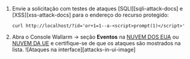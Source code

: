 1. Envie a solicitação com testes de ataques [SQLI][sqli-attack-docs] e [XSS][xss-attack-docs] para o endereço do recurso protegido:

    ```
    curl http://localhost/?id='or+1=1--a-<script>prompt(1)</script>'
    ```
2. Abra o Console Wallarm → seção **Eventos** na [NUVEM DOS EUA](https://us1.my.wallarm.com/search) ou [NUVEM DA UE](https://my.wallarm.com/search) e certifique-se de que os ataques são mostrados na lista.
    ![Ataques na interface][attacks-in-ui-image]